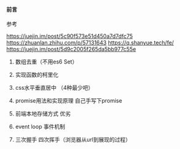 #### 前言

参考

https://juejin.im/post/5c90f573e51d450a7d7dfc75
https://zhuanlan.zhihu.com/p/57131643
https://q.shanyue.tech/fe/
https://juejin.im/post/5d9c2005f265da5bb977c55e



1. 数组去重（不用es6 Set）

2. 实现函数的柯里化

3. css水平垂直居中 （4种最少吧）

4. promise用法和实现原理 自己手写下promise

5. 前端本地存储方式 优劣

6. event loop 事件机制 

7. 三次握手 四次挥手（浏览器从url到展现的过程）

   